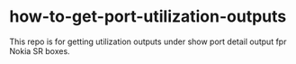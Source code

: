# how-to-get-port-utilization-outputs
This repo is for getting utilization outputs under show port detail output fpr Nokia SR boxes. 

